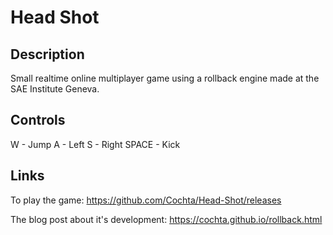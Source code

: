 # Head Shot

## Description

Small realtime online multiplayer game using a rollback engine made at the SAE Institute Geneva.

## Controls

W - Jump
A - Left
S - Right
SPACE - Kick

## Links

To play the game: https://github.com/Cochta/Head-Shot/releases

The blog post about it's development: https://cochta.github.io/rollback.html
